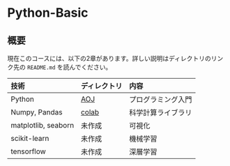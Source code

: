 # Python-Basic


## 概要
現在このコースには、以下の2章があります。詳しい説明はディレクトリのリンク先の `README.md` を読んでください。

|技術|ディレクトリ|内容|
|:-|:-|:-|
|Python|[AOJ][1]|プログラミング入門|
|Numpy, Pandas|[colab][2]|科学計算ライブラリ|
|matplotlib, seaborn|未作成|可視化|
|scikit-learn|未作成|機械学習|
|tensorflow|未作成|深層学習|

[1]: https://github.com/shinonome-inc/Basic-Python/tree/master/AOJ
[2]: https://github.com/shinonome-inc/Basic-Python/tree/master/colab
